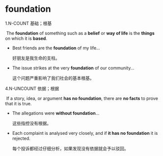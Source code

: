 # foundation

1.N-COUNT 基础；根基

​	The **foundation** of something such as a **belief** or **way of life** is the **things** on which it is **based**.

- Best friends are the **foundation** of my life...

  好朋友是我生命的支柱。

- The issue strikes at the very **foundation** of our community...

  这个问题严重影响了我们社会的基本根基。

4.N-UNCOUNT 依据；根据

​	If a story, idea, or argument **has no foundation**, there are **no facts** to prove that it is true.

- The allegations were **without foundation**...

  这些指控没有根据。

- Each complaint is analysed very closely, and if **it has no foundation** it is rejected.

  每个投诉都经过仔细分析，如果发现没有依据就会予以驳回。